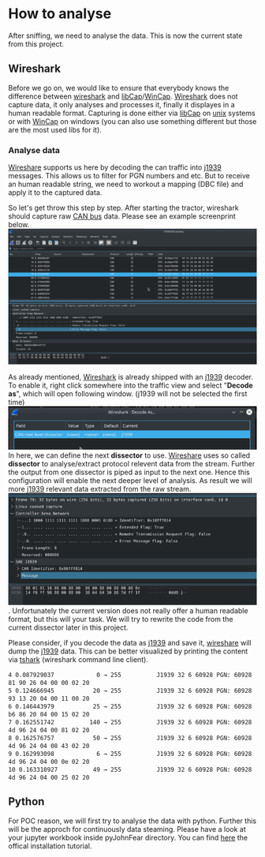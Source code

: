 # How to analyse
After sniffing, we need to analyse the data. This is now the current state from this project.

## Wireshark
Before we go on, we would like to ensure that everybody knows the difference between [wireshark][2] and [libCap][5]/[WinCap][6]. [Wireshark][2] does not capture data, it only analyses and processes it, finally it displayes in a human readable format. Capturing is done either via [libCap][5] on [unix][7] systems or with [WinCap][6] on windows (you can also use something different but those are the most used libs for it). 

### Analyse data
 [Wireshare][2] supports us here by decoding the can traffic into [j1939][3] messages. This allows us to filter for PGN numbers and etc. But to receive an human readable string, we need to workout a mapping (DBC file) and apply it to the captured data.

So let's get throw this step by step. After starting the tractor, wireshark should capture raw [CAN bus][4] data. Please see an example screenprint below. 
![](../assets/wsharkCaptureCan.png)

As already mentioned, [Wireshark][2] is already shipped with an [j1939][3] decoder. To enable it, right click somewhere into the traffic view and select "**Decode as**", which will open following window. (j1939 will not be selected the first time)
![](../assets/wsharkNextJ1939.png)
In here, we can define the next **dissector** to use. [Wireshare][2] uses so called **dissector** to analyse/extract protocol relevent data from the stream. Further the output from one dissector is piped as input to the next one. Hence this configuration will enable the next deeper level of analysis. As result we will more [j1939][3] relevant data extracted from the raw stream. 
![](../assets/wsharkCaptureJ1939.png).
Unfortunately the current version does not really offer a human readable format, but this will your task. We will try to rewrite the code from the current dissector later in this project.

Please consider, if you decode the data as [j1939][3] and save it, [wireshare][2] will dump the [j1939][3] data. This can be better visualized by printing the content via [tshark][1] (wireshark command line client).
```
4 0.087929037            0 → 255          J1939 32 6 60928 PGN: 60928    81 90 26 04 00 00 02 20
5 0.124666945           20 → 255          J1939 32 6 60928 PGN: 60928    93 13 20 04 00 11 00 20
6 0.146443979           25 → 255          J1939 32 6 60928 PGN: 60928    b6 86 20 04 00 15 02 20
7 0.162551742          140 → 255          J1939 32 6 60928 PGN: 60928    4d 96 24 04 00 81 02 20
8 0.162576757           50 → 255          J1939 32 6 60928 PGN: 60928    4d 96 24 04 08 43 02 20
9 0.162993098            6 → 255          J1939 32 6 60928 PGN: 60928    4d 96 24 04 00 0e 02 20
10 0.163310927          49 → 255          J1939 32 6 60928 PGN: 60928    4d 96 24 04 00 25 02 20

```

## Python
For POC reason, we will first try to analyse the data with python. Further this will be the approch for continuously data steaming. Please have a look at your jupyter workbook inside pyJohnFear directory. You can find [here](https://jupyter.org/install) the offical installation tutorial.


[1]: (https://www.wireshark.org/docs/man-pages/tshark.html)
[2]: (https://www.wireshark.org/)
[3]: (https://en.wikipedia.org/wiki/SAE_J1939)
[4]: (https://en.wikipedia.org/wiki/CAN_bus)
[5]: (http://www.man7.org/linux/man-pages/man3/libcap.3.html)
[6]: (https://www.winpcap.org/)
[7]: (https://en.wikipedia.org/wiki/Unix)